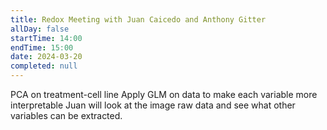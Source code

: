 ```yaml
---
title: Redox Meeting with Juan Caicedo and Anthony Gitter
allDay: false
startTime: 14:00
endTime: 15:00
date: 2024-03-20
completed: null
---
```

PCA on treatment-cell line 
Apply GLM on data to make each variable more interpretable
Juan will look at the image raw data and see what other variables can be extracted. 